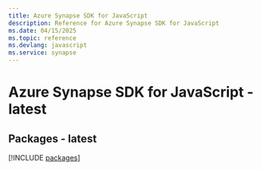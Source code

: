 ```yaml
---
title: Azure Synapse SDK for JavaScript
description: Reference for Azure Synapse SDK for JavaScript
ms.date: 04/15/2025
ms.topic: reference
ms.devlang: javascript
ms.service: synapse
---
```

# Azure Synapse SDK for JavaScript - latest
## Packages - latest
[!INCLUDE [packages](synapse-index.md)]